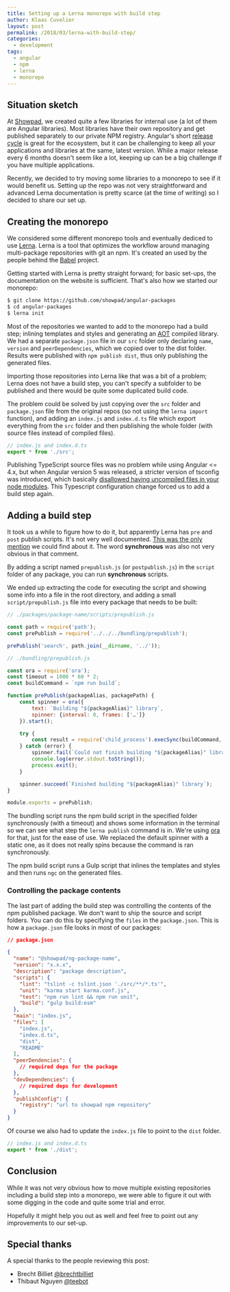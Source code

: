 ```yaml
---
title: Setting up a Lerna monorepo with build step 
author: Klaas Cuvelier
layout: post
permalink: /2018/03/lerna-with-build-step/
categories:
  - development
tags:
  - angular
  - npm
  - lerna
  - monorepo
---
```


## Situation sketch
At [Showpad](https://www.showpad.com), we created quite a few libraries for internal use (a lot of them are Angular libraries). 
Most libraries have their own repository and get published separately to our private NPM registry.
Angular's short [release cycle](https://github.com/angular/angular/blob/master/docs/RELEASE_SCHEDULE.md) is great for the 
ecosystem, but it can be challenging to keep all your applications and libraries at the same, latest version. While a major release every 6 
months doesn't seem like a lot, keeping up can be a big challenge if you have multiple applications.

Recently, we decided to try moving some libraries to a monorepo to see if it would benefit us.
Setting up the repo was not very straightforward and advanced Lerna documentation is pretty scarce (at the time of writing) so I decided 
to share our set up.

## Creating the monorepo

We considered some different monorepo tools and eventually dediced to use [Lerna](https://github.com/lerna/lerna). 
Lerna is a tool that optimizes the workflow around managing multi-package repositories with git an npm. It's created an used by the people
behind the [Babel](https://github.com/babel/babel) project. 

Getting started with Lerna is pretty straight forward; for basic set-ups, the documentation on the website is sufficient. That's also how
we started our monorepo:
 
```bash
$ git clone https://github.com/showpad/angular-packages
$ cd angular-packages
$ lerna init
```

Most of the repositories we wanted to add to the monorepo had a build step; inlining templates and styles and generating an 
[AOT](https://angular.io/guide/aot-compiler) compiled library. We had a separate `package.json` file in our `src` folder only declaring 
`name`, `version` and `peerDependencies`, which we copied over to the dist folder. Results were published with `npm publish dist`, 
thus only publishing the 
generated files. 

Importing those repositories into Lerna like that was a bit of a problem; Lerna does not have a build step, you can't specify 
a subfolder to be published and there would be quite some duplicated build code.
  
The problem could be solved by just copying over the `src` folder and `package.json` file from the original repos 
(so not using the `lerna import` function), and adding an `index.js` and `index.d.ts` file which export everything from the `src` folder 
and then publishing the whole folder (with source files instead of compiled files).  

```js
// index.js and index.d.ts
export * from './src';
```

Publishing TypeScript source files was no problem while using Angular <= 4.x, but when Angular version 5 was released, a stricter 
version of tsconfig was introduced, which basically 
[disallowed having uncompiled files in your node modules](https://github.com/angular/angular-cli/issues/8284#issuecomment-341417325).
This Typescript configuration change forced us to add a build step again. 
 
## Adding a build step

It took us a while to figure how to do it, but apparently Lerna has `pre` and `post` 
publish scripts. It's not very well documented. 
[This was the only mention](https://github.com/lerna/lerna/issues/643#issuecomment-284888565) we could find about it. 
The word **synchronous** was also not very obvious in that comment.   

By adding a script named `prepublish.js` (or `postpublish.js`) in the `script` folder of any package, you can run **synchronous** 
scripts.

We ended up extracting the code for executing the script and showing some info into a file in the root directory,
and adding a small `script/prepublish.js` file into every package that needs to be built:

```js
// ./packages/package-name/scripts/prepublish.js

const path = require('path');
const prePublish = require('../../../bundling/prepublish');

prePublish('search', path.join(__dirname, '../'));
```

```js
// ./bundling/prepublish.js

const ora = require('ora');
const timeout = 1000 * 60 * 2;
const buildCommand = `npm run build`;

function prePublish(packageAlias, packagePath) {
    const spinner = ora({
        text: `Building "${packageAlias}" library`,
        spinner: {interval: 0, frames: ['…']}
    }).start();

    try {
        const result = require('child_process').execSync(buildCommand, {timeout, cwd: packagePath});
    } catch (error) {
        spinner.fail(`Could not finish building "${packageAlias}" library`);
        console.log(error.stdout.toString());
        process.exit();
    }

    spinner.succeed(`Finished building "${packageAlias}" library`);
}

module.exports = prePublish;
```

The bundling script runs the npm build script in the specified folder synchronously (with a timeout) and
shows some information in the terminal so we can see what step the `lerna publish` command is in. 
We're using [ora](https://github.com/sindresorhus/ora) for that, just for the ease of use. We replaced the default spinner 
with a static one, as it does not really spins because the command is ran synchronously.

The npm build script runs a Gulp script that inlines the templates and styles and then runs `ngc` on the generated files.

### Controlling the package contents

The last part of adding the build step was controlling the contents of the npm published package. We don't want to ship the 
source and script folders.
You can do this by specifying the `files` in the `package.json`. This is how a `package.json` file looks in most of our packages:

```json
// package.json

{
  "name": "@showpad/ng-package-name",
  "version": "x.x.x",
  "description": "package description",
  "scripts": {
    "lint": "tslint -c tslint.json './src/**/*.ts'",
    "unit": "karma start karma.conf.js",
    "test": "npm run lint && npm run unit",
    "build": "gulp build:esm"
  },
  "main": "index.js",
  "files": [
    "index.js",
    "index.d.ts",
    "dist",
    "README"
  ],
  "peerDendencies": {
    // required deps for the package
  },
  "devDependencies": {
    // required deps for development
  },
  "publishConfig": {
    "registry": "url to showpad npm repository"
  }
}
``` 

Of course we also had to update the `index.js` file to point to the `dist` folder.

```js
// index.js and index.d.ts
export * from './dist';
```

## Conclusion
While it was not very obvious how to move multiple existing repositories including a build step into a monorepo, we were able to figure it 
out with some digging in the code and quite some trial and error. 
   
Hopefully it might help you out as well and feel free to point out any improvements to our set-up.

## Special thanks

A special thanks to the people reviewing this post:
- Brecht Billiet [@brechtbilliet](https://twitter.com/brechtbilliet)
- Thibaut Nguyen [@teebot](https://twitter.com/teebot)
